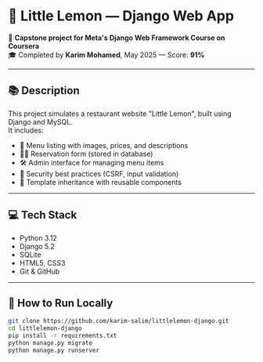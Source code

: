 # 🍋 Little Lemon — Django Web App

🚀 **Capstone project for Meta's Django Web Framework Course on Coursera**  
🎓 Completed by **Karim Mohamed**, May 2025 — Score: **91%**

---

## 📚 Description

This project simulates a restaurant website "Little Lemon", built using Django and MySQL.  
It includes:

- 🧾 Menu listing with images, prices, and descriptions
- 🧍‍♂️ Reservation form (stored in database)
- 🛠 Admin interface for managing menu items
- 🔐 Security best practices (CSRF, input validation)
- 🧱 Template inheritance with reusable components

---

## 💻 Tech Stack

- Python 3.12
- Django 5.2
- SQLite
- HTML5, CSS3
- Git & GitHub

---

## 🧪 How to Run Locally

```bash
git clone https://github.com/karim-salim/littlelemon-django.git
cd littlelemon-django
pip install -r requirements.txt
python manage.py migrate
python manage.py runserver
